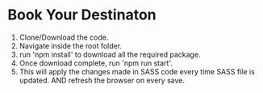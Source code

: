 # Book Your Destinaton

1. Clone/Download the code.
2. Navigate inside the root folder.
3. run 'npm install' to download all the required package.
4. Once download complete, run 'npm run start'.
5. This will apply the changes made in SASS code every time SASS file is updated. AND refresh the browser on every save.


